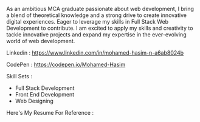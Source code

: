 As an ambitious MCA graduate passionate about web development, I bring a blend of theoretical knowledge and a strong drive to create innovative digital experiences. 
Eager to leverage my skills in Full Stack Web Development to contribute. 
I am excited to apply my skills and creativity to tackle innovative projects and expand my expertise in the ever-evolving world of web development.

Linkedin : https://www.linkedin.com/in/mohamed-hasim-n-a6ab8024b

CodePen : https://codepen.io/Mohamed-Hasim

Skill Sets : 

* Full Stack Development
* Front End Development
* Web Designing

Here's My Resume For Reference :


